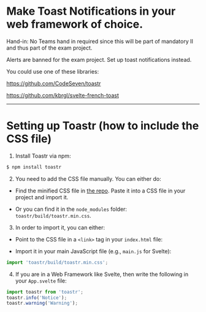 # Make Toast Notifications in your web framework of choice. 

Hand-in: No Teams hand in required since this will be part of mandatory II and thus part of the exam project.

Alerts are banned for the exam project. Set up toast notifications instead. 

You could use one of these libraries:

https://github.com/CodeSeven/toastr

https://github.com/kbrgl/svelte-french-toast

---

# Setting up Toastr (how to include the CSS file)

1. Install Toastr via npm:

```bash
$ npm install toastr
```

2. You need to add the CSS file manually. You can either do:

* Find the minified CSS file in [the repo](https://github.com/CodeSeven/toastr). Paste it into a CSS file in your project and import it. 

* Or you can find it in the `node_modules` folder: `toastr/build/toastr.min.css`. 

3. In order to import it, you can either:

* Point to the CSS file in a `<link>` tag in your `index.html` file:

* Import it in your main JavaScript file (e.g., `main.js` for Svelte):

```javascript
import 'toastr/build/toastr.min.css';
```

4. If you are in a Web Framework like Svelte, then write the following in your `App.svelte` file:

```javascript
import toastr from 'toastr';
toastr.info('Notice');
toastr.warning('Warning');
```
